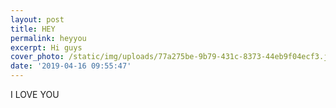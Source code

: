 ```yaml
---
layout: post
title: HEY
permalink: heyyou
excerpt: Hi guys
cover_photo: /static/img/uploads/77a275be-9b79-431c-8373-44eb9f04ecf3.jpeg
date: '2019-04-16 09:55:47'
---
```

I LOVE YOU
